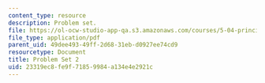 ```yaml
---
content_type: resource
description: Problem set.
file: https://ol-ocw-studio-app-qa.s3.amazonaws.com/courses/5-04-principles-of-inorganic-chemistry-ii-fall-2008/23319ec8fe9f71859984a134e4e2921c_5_04_f08_ps2.pdf
file_type: application/pdf
parent_uid: 49dee493-49ff-2d68-31eb-d0927ee74cd9
resourcetype: Document
title: Problem Set 2
uid: 23319ec8-fe9f-7185-9984-a134e4e2921c
---
```

